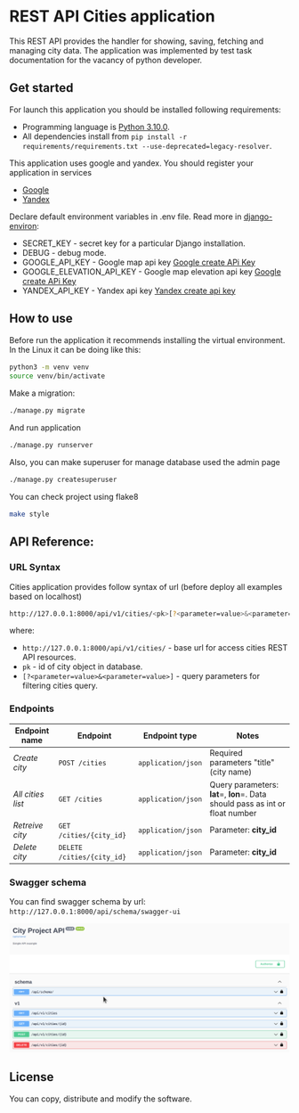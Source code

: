 # REST API Cities application

This REST API provides the handler for showing, saving, fetching and managing city data. The application was implemented by test task documentation
for the vacancy of python developer.

## Get started
For launch this application you should be installed following requirements:
- Programming language is [Python 3.10.0](https://www.python.org/downloads/release/python-3100/).
- All dependencies install from `pip install -r requirements/requirements.txt --use-deprecated=legacy-resolver`.

This application uses google and yandex. You should register your application in services
- [Google](https://console.cloud.google.com/projectcreate?previousPage=%2Fprojectselector2%2Fgoogle%2Fmaps-apis%2Fcredentials%3F_ga%3D2.155322681.388134049.1644719244-2008333952.1644499982)
- [Yandex](https://yandex.com/dev/maps/geocoder/?from=mapsapi)

Declare default environment variables in .env file. Read more in [django-environ](https://django-environ.readthedocs.io/en/latest/):
- SECRET_KEY - secret key for a particular Django installation.
- DEBUG - debug mode.
- GOOGLE_API_KEY - Google map api key [Google create APi Key](https://console.cloud.google.com/google/maps-apis)
- GOOGLE_ELEVATION_API_KEY - Google map elevation api key [Google create APi Key](https://console.cloud.google.com/google/maps-apis)
- YANDEX_API_KEY - Yandex api key [Yandex create api key](https://yandex.com/dev/maps/geocoder/?from=mapsapi)

## How to use
Before run the application it recommends installing the virtual environment. In the Linux it can be doing like this:
```sh
python3 -m venv venv
source venv/bin/activate
```

Make a migration:
```sh
./manage.py migrate
```
And run application
```sh
./manage.py runserver
```

Also, you can make superuser for manage database used the admin page
```sh
./manage.py createsuperuser
```

You can check project using flake8
```sh
make style
```

## API Reference:

### URL Syntax
Cities application provides follow syntax of url (before deploy all examples based on localhost)

```sh
http://127.0.0.1:8000/api/v1/cities/<pk>[?<parameter=value>&<parameter=value>]
```

where:

- `http://127.0.0.1:8000/api/v1/cities/` - base url for access cities REST API resources.
- `pk` - id of city object in database.
- `[?<parameter=value>&<parameter=value>]` - query parameters for filtering cities query.

### Endpoints

| Endpoint name     | Endpoint | Endpoint type | Notes                                                               |
|-------------------|----------|---------------|---------------------------------------------------------------------|
| *Create city*     | `POST /cities` | `application/json` | Required parameters "title" (city name)                             |
| *All cities list* | `GET /cities` | `application/json` | Query parameters: **lat**=, **lon**=. Data should pass as int or float number |
| *Retreive city*   | `GET /cities/{city_id}` | `application/json` | Parameter: **city_id** |
| *Delete city*   | `DELETE /cities/{city_id}` | `application/json` | Parameter: **city_id** |

### Swagger schema

You can find swagger schema by url: `http://127.0.0.1:8000/api/schema/swagger-ui`

![Swagger](cities/media/api_schema_screenshot.png)
## License

You can copy, distribute and modify the software.